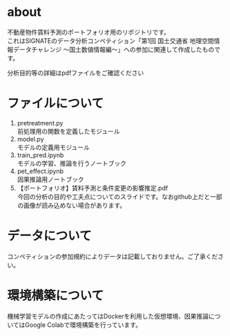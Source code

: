 # about  
不動産物件賃料予測のポートフォリオ用のリポジトリです。  
これはSIGNATEのデータ分析コンペティション「第1回 国土交通省 地理空間情報データチャレンジ ～国土数値情報編～」への参加に関連して作成したものです。  
  
分析目的等の詳細はpdfファイルをご確認ください  

# ファイルについて  
1. pretreatment.py  
前処理用の関数を定義したモジュール  
2. model.py  
モデルの定義用モジュール  
3. train_pred.ipynb  
モデルの学習、推論を行うノートブック  
4. pet_effect.ipynb  
因果推論用ノートブック
5. 【ポートフォリオ】賃料予測と条件変更の影響推定.pdf  
今回の分析の目的や工夫点についてのスライドです。なおgithub上だと一部の画像が読み込めない場合があります。

# データについて  
コンペティションの参加規約によりデータは記載しておりません。ご了承ください。

# 環境構築について
機械学習モデルの作成にあたってはDockerを利用した仮想環境、因果推論についてはGoogle Colabで環境構築を行っています。
